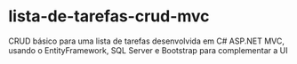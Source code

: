 # lista-de-tarefas-crud-mvc
CRUD básico para uma lista de tarefas desenvolvida em C# ASP.NET MVC, usando o EntityFramework, SQL Server e Bootstrap para complementar a UI


